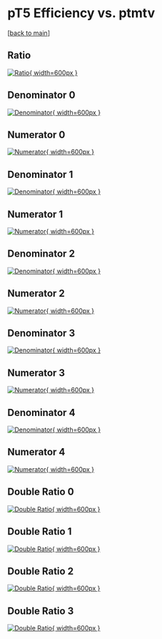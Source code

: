 # pT5 Efficiency vs. ptmtv

[[back to main](./)]



## Ratio

[![Ratio](../mtv/var/pT5_vtr_211_-1_eff_ptmtv.png){ width=600px }](../mtv/var/pT5_vtr_211_-1_eff_ptmtv.pdf)

## Denominator 0

[![Denominator](../mtv/den/pT5_vtr_211_-1_eff_ptmtv_den0.png){ width=600px }](../mtv/den/pT5_vtr_211_-1_eff_ptmtv_den0.pdf)

## Numerator 0

[![Numerator](../mtv/num/pT5_vtr_211_-1_eff_ptmtv_num0.png){ width=600px }](../mtv/num/pT5_vtr_211_-1_eff_ptmtv_num0.pdf)

## Denominator 1

[![Denominator](../mtv/den/pT5_vtr_211_-1_eff_ptmtv_den1.png){ width=600px }](../mtv/den/pT5_vtr_211_-1_eff_ptmtv_den1.pdf)

## Numerator 1

[![Numerator](../mtv/num/pT5_vtr_211_-1_eff_ptmtv_num1.png){ width=600px }](../mtv/num/pT5_vtr_211_-1_eff_ptmtv_num1.pdf)

## Denominator 2

[![Denominator](../mtv/den/pT5_vtr_211_-1_eff_ptmtv_den2.png){ width=600px }](../mtv/den/pT5_vtr_211_-1_eff_ptmtv_den2.pdf)

## Numerator 2

[![Numerator](../mtv/num/pT5_vtr_211_-1_eff_ptmtv_num2.png){ width=600px }](../mtv/num/pT5_vtr_211_-1_eff_ptmtv_num2.pdf)

## Denominator 3

[![Denominator](../mtv/den/pT5_vtr_211_-1_eff_ptmtv_den3.png){ width=600px }](../mtv/den/pT5_vtr_211_-1_eff_ptmtv_den3.pdf)

## Numerator 3

[![Numerator](../mtv/num/pT5_vtr_211_-1_eff_ptmtv_num3.png){ width=600px }](../mtv/num/pT5_vtr_211_-1_eff_ptmtv_num3.pdf)

## Denominator 4

[![Denominator](../mtv/den/pT5_vtr_211_-1_eff_ptmtv_den4.png){ width=600px }](../mtv/den/pT5_vtr_211_-1_eff_ptmtv_den4.pdf)

## Numerator 4

[![Numerator](../mtv/num/pT5_vtr_211_-1_eff_ptmtv_num4.png){ width=600px }](../mtv/num/pT5_vtr_211_-1_eff_ptmtv_num4.pdf)

## Double Ratio 0

[![Double Ratio](../mtv/ratio/pT5_vtr_211_-1_eff_ptmtv_ratio0.png){ width=600px }](../mtv/ratio/pT5_vtr_211_-1_eff_ptmtv_ratio0.pdf)

## Double Ratio 1

[![Double Ratio](../mtv/ratio/pT5_vtr_211_-1_eff_ptmtv_ratio1.png){ width=600px }](../mtv/ratio/pT5_vtr_211_-1_eff_ptmtv_ratio1.pdf)

## Double Ratio 2

[![Double Ratio](../mtv/ratio/pT5_vtr_211_-1_eff_ptmtv_ratio2.png){ width=600px }](../mtv/ratio/pT5_vtr_211_-1_eff_ptmtv_ratio2.pdf)

## Double Ratio 3

[![Double Ratio](../mtv/ratio/pT5_vtr_211_-1_eff_ptmtv_ratio3.png){ width=600px }](../mtv/ratio/pT5_vtr_211_-1_eff_ptmtv_ratio3.pdf)

